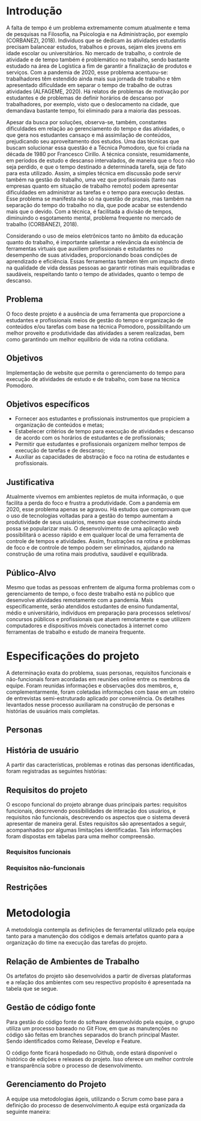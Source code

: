 # Introdução

A falta de tempo é um problema extremamente comum atualmente e tema de pesquisas na Filosofia, na Psicologia e na Administração, por exemplo (CORBANEZI, 2018). Indivíduos que se dedicam às atividades estudantis precisam balancear estudos, trabalhos e provas, sejam eles jovens em idade escolar ou universitários. No mercado de trabalho, o controle de atividade e de tempo também é problemático no trabalho, sendo bastante estudado na área de Logística a fim de garantir a finalização de produtos e serviços. Com a pandemia de 2020, esse problema acentuou-se: trabalhadores têm estendido ainda mais sua jornada de trabalho e têm apresentado dificuldade em separar o tempo de trabalho de outras atividades (ALFAGEME, 2020). Há relatos de problemas de motivação por estudantes e de problemas de definir horários de descanso por trabalhadores, por exemplo, visto que o deslocamento na cidade, que demandava bastante tempo, foi eliminado para a maioria das pessoas.

Apesar da busca por soluções, observa-se, também, constantes dificuldades em relação ao gerenciamento do tempo e das atividades, o que gera nos estudantes cansaço e má assimilação de conteúdos, prejudicando seu aproveitamento dos estudos. Uma das técnicas que buscam solucionar essa questão é a Técnica Pomodoro, que foi criada na década de 1980 por Francesco Cirillo. A técnica consiste, resumidamente, em períodos de estudo e descanso intervalados, de maneira que o foco não seja perdido, e que o tempo destinado a determinada tarefa, seja de fato para esta utilizado. Assim, a simples técnica em discussão pode servir também na gestão do trabalho, uma vez que profissionais (tanto nas empresas quanto em situação de trabalho remoto) podem apresentar dificuldades em administrar as tarefas e o tempo para execução destas. Esse problema se manifesta não só na questão de prazos, mas também na separação do tempo do trabalho no dia, que pode acabar se estendendo mais que o devido. Com a técnica, é facilitada a divisão de tempos, diminuindo o esgotamento mental, problema frequente no mercado de trabalho (CORBANEZI, 2018).

Considerando o uso de meios eletrônicos tanto no âmbito da educação quanto do trabalho, é importante salientar a relevância da existência de ferramentas virtuais que auxiliem profissionais e estudantes no desempenho de suas atividades, proporcionando boas condições de aprendizado e eficiência. Essas ferramentas também têm um impacto direto na qualidade de vida dessas pessoas ao garantir rotinas mais equilibradas e saudáveis, respeitando tanto o tempo de atividades, quanto o tempo de descanso.

## Problema
O foco deste projeto é a ausência de uma ferramenta que proporcione a estudantes e profissionais meios de gestão do tempo e organização de conteúdos e/ou tarefas com base na técnica Pomodoro, possibilitando um melhor proveito e produtividade das atividades a serem realizadas, bem como garantindo um melhor equilíbrio de vida na rotina cotidiana. 

## Objetivos

Implementação de website que permita o gerenciamento do tempo para execução de atividades de estudo e de trabalho, com base na técnica Pomodoro. 

## Objetivos específicos

- Fornecer aos estudantes e profissionais instrumentos que propiciem a organização de conteúdos e metas;
- Estabelecer critérios de tempo para execução de atividades e descanso de acordo com os horários de estudantes e de profissionais;
- Permitir que estudantes e profissionais  organizem melhor tempos de execução de tarefas e de descanso;
- Auxiliar as capacidades de abstração e foco na rotina de estudantes e profissionais.


## Justificativa

Atualmente vivemos em ambientes repletos de muita informação, o que facilita a perda do foco e frustra a produtividade. Com a pandemia em 2020, esse problema apenas se agravou. Há estudos que comprovam que o uso de tecnologias voltadas para a gestão do tempo aumentam a produtividade de seus usuários, mesmo que esse conhecimento ainda possa se popularizar mais. O desenvolvimento de uma aplicação web possibilitará o acesso rápido e em qualquer local de uma ferramenta de controle de tempos e atividades. Assim, frustrações na rotina e problemas de foco e de controle de tempo podem ser eliminados, ajudando na construção de uma rotina mais produtiva, saudável e equilibrada.

## Público-Alvo

Mesmo que todas as pessoas enfrentem de alguma forma problemas com o gerenciamento de tempo, o foco deste trabalho está no público que desenvolve atividades remotamente com a pandemia. Mais especificamente, serão atendidos estudantes de ensino fundamental, médio e universitário, indivíduos em preparação para processos seletivos/ concursos públicos e profissionais que atuem remotamente e que utilizem  computadores e dispositivos móveis conectados à internet como ferramentas de trabalho e estudo de maneira frequente. 

# Especificações do projeto

A determinação exata do problema, suas personas, requisitos funcionais e não-funcionais foram acordadas em reuniões online entre os membros da equipe. Foram reunidas informações e observações dos membros, e, complementarmente, foram coletadas informações com base em um roteiro de entrevistas semi-estruturado aplicado por conveniência. Os detalhes levantados nesse processo auxiliaram na construção de personas e histórias de usuários mais completas.

## Personas

## História de usuário

A partir das características, problemas e rotinas das personas identificadas, foram registradas as seguintes histórias:

## Requisitos do projeto

O escopo funcional do projeto abrange duas principais partes: requisitos funcionais, descrevendo  possibilidades  de interação  dos  usuários, e requisitos  não  funcionais, descrevendo os aspectos que o sistema deverá apresentar de maneira geral. Estes requisitos são apresentados a seguir, acompanhados por algumas limitações identificadas. Tais informações foram dispostas em tabelas para uma melhor compreensão.

### Requisitos funcionais

### Requisitos não-funcionais

## Restrições

# Metodologia

A  metodologia  contempla  as  definições  de  ferramental  utilizado  pela  equipe  tanto  para  a
manutenção dos códigos e demais artefatos quanto para a organização do time na execução
das tarefas do projeto.

## Relação de Ambientes de Trabalho

Os artefatos do projeto são desenvolvidos a partir de diversas plataformas e a relação dos
ambientes com seu respectivo propósito é apresentada na tabela que se segue.

## Gestão de código fonte

Para  gestão  do  código  fonte  do  software  desenvolvido  pela  equipe,  o  grupo  utiliza  um
processo  baseado  no  Git  Flow, em que as manutenções no código são feitas em branches separados do branch principal Master. Sendo identificados como Release, Develop e Feature. 

O código fonte ficará hospedado no Github, onde estará disponível o histórico de edições e releases do projeto. Isso oferece um melhor controle e transparência sobre o processo de desenvolvimento.

## Gerenciamento do Projeto

A equipe usa metodologias ágeis, utilizando o Scrum como base para a definição do processo de desenvolvimento.A equipe está organizada da seguinte maneira:

